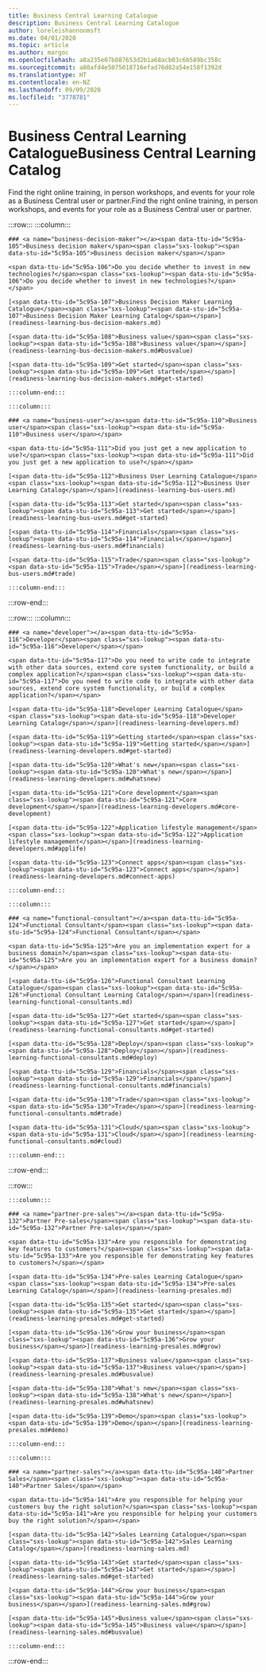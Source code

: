 ```yaml
---
title: Business Central Learning Catalogue
description: Business Central Learning Catalogue
author: loreleishannonmsft
ms.date: 04/01/2020
ms.topic: article
ms.author: margoc
ms.openlocfilehash: a8a235e07b887653d2b1a68acb03c6b589bc358c
ms.sourcegitcommit: a80afd4e5075018716efad76d82a54e158f1392d
ms.translationtype: HT
ms.contentlocale: en-NZ
ms.lasthandoff: 09/09/2020
ms.locfileid: "3778781"
---
```

# <a name="business-central-learning-catalog"></a><span data-ttu-id="5c95a-103">Business Central Learning Catalogue</span><span class="sxs-lookup"><span data-stu-id="5c95a-103">Business Central Learning Catalog</span></span>
<span data-ttu-id="5c95a-104">Find the right online training, in person workshops, and events for your role as a Business Central user or partner.</span><span class="sxs-lookup"><span data-stu-id="5c95a-104">Find the right online training, in person workshops, and events for your role as a Business Central user or partner.</span></span>

:::row:::
    :::column:::

    ### <a name="business-decision-maker"></a><span data-ttu-id="5c95a-105">Business decision maker</span><span class="sxs-lookup"><span data-stu-id="5c95a-105">Business decision maker</span></span>

    <span data-ttu-id="5c95a-106">Do you decide whether to invest in new technologies?</span><span class="sxs-lookup"><span data-stu-id="5c95a-106">Do you decide whether to invest in new technologies?</span></span> 

    [<span data-ttu-id="5c95a-107">Business Decision Maker Learning Catalogue</span><span class="sxs-lookup"><span data-stu-id="5c95a-107">Business Decision Maker Learning Catalog</span></span>](readiness-learning-bus-decision-makers.md)

    [<span data-ttu-id="5c95a-108">Business value</span><span class="sxs-lookup"><span data-stu-id="5c95a-108">Business value</span></span>](readiness-learning-bus-decision-makers.md#busvalue)

    [<span data-ttu-id="5c95a-109">Get started</span><span class="sxs-lookup"><span data-stu-id="5c95a-109">Get started</span></span>](readiness-learning-bus-decision-makers.md#get-started)

    :::column-end:::

    :::column:::

    ### <a name="business-user"></a><span data-ttu-id="5c95a-110">Business user</span><span class="sxs-lookup"><span data-stu-id="5c95a-110">Business user</span></span>

    <span data-ttu-id="5c95a-111">Did you just get a new application to use?</span><span class="sxs-lookup"><span data-stu-id="5c95a-111">Did you just get a new application to use?</span></span> 

    [<span data-ttu-id="5c95a-112">Business User Learning Catalogue</span><span class="sxs-lookup"><span data-stu-id="5c95a-112">Business User Learning Catalog</span></span>](readiness-learning-bus-users.md)

    [<span data-ttu-id="5c95a-113">Get started</span><span class="sxs-lookup"><span data-stu-id="5c95a-113">Get started</span></span>](readiness-learning-bus-users.md#get-started)

    [<span data-ttu-id="5c95a-114">Financials</span><span class="sxs-lookup"><span data-stu-id="5c95a-114">Financials</span></span>](readiness-learning-bus-users.md#financials)

    [<span data-ttu-id="5c95a-115">Trade</span><span class="sxs-lookup"><span data-stu-id="5c95a-115">Trade</span></span>](readiness-learning-bus-users.md#trade)

    :::column-end:::

:::row-end:::

:::row:::
    :::column:::

    ### <a name="developer"></a><span data-ttu-id="5c95a-116">Developer</span><span class="sxs-lookup"><span data-stu-id="5c95a-116">Developer</span></span>

    <span data-ttu-id="5c95a-117">Do you need to write code to integrate with other data sources, extend core system functionality, or build a complex application?</span><span class="sxs-lookup"><span data-stu-id="5c95a-117">Do you need to write code to integrate with other data sources, extend core system functionality, or build a complex application?</span></span>

    [<span data-ttu-id="5c95a-118">Developer Learning Catalogue</span><span class="sxs-lookup"><span data-stu-id="5c95a-118">Developer Learning Catalog</span></span>](readiness-learning-developers.md)

    [<span data-ttu-id="5c95a-119">Getting started</span><span class="sxs-lookup"><span data-stu-id="5c95a-119">Getting started</span></span>](readiness-learning-developers.md#get-started)

    [<span data-ttu-id="5c95a-120">What's new</span><span class="sxs-lookup"><span data-stu-id="5c95a-120">What's new</span></span>](readiness-learning-developers.md#whatsnew)

    [<span data-ttu-id="5c95a-121">Core development</span><span class="sxs-lookup"><span data-stu-id="5c95a-121">Core development</span></span>](readiness-learning-developers.md#core-development)

    [<span data-ttu-id="5c95a-122">Application lifestyle management</span><span class="sxs-lookup"><span data-stu-id="5c95a-122">Application lifestyle management</span></span>](readiness-learning-developers.md#applife)

    [<span data-ttu-id="5c95a-123">Connect apps</span><span class="sxs-lookup"><span data-stu-id="5c95a-123">Connect apps</span></span>](readiness-learning-developers.md#connect-apps)

    :::column-end:::

    :::column:::

    ### <a name="functional-consultant"></a><span data-ttu-id="5c95a-124">Functional Consultant</span><span class="sxs-lookup"><span data-stu-id="5c95a-124">Functional Consultant</span></span>
    
    <span data-ttu-id="5c95a-125">Are you an implementation expert for a business domain?</span><span class="sxs-lookup"><span data-stu-id="5c95a-125">Are you an implementation expert for a business domain?</span></span> 

    [<span data-ttu-id="5c95a-126">Functional Consultant Learning Catalogue</span><span class="sxs-lookup"><span data-stu-id="5c95a-126">Functional Consultant Learning Catalog</span></span>](readiness-learning-functional-consultants.md)

    [<span data-ttu-id="5c95a-127">Get started</span><span class="sxs-lookup"><span data-stu-id="5c95a-127">Get started</span></span>](readiness-learning-functional-consultants.md#get-started)

    [<span data-ttu-id="5c95a-128">Deploy</span><span class="sxs-lookup"><span data-stu-id="5c95a-128">Deploy</span></span>](readiness-learning-functional-consultants.md#deploy)

    [<span data-ttu-id="5c95a-129">Financials</span><span class="sxs-lookup"><span data-stu-id="5c95a-129">Financials</span></span>](readiness-learning-functional-consultants.md#financials)

    [<span data-ttu-id="5c95a-130">Trade</span><span class="sxs-lookup"><span data-stu-id="5c95a-130">Trade</span></span>](readiness-learning-functional-consultants.md#trade)

    [<span data-ttu-id="5c95a-131">Cloud</span><span class="sxs-lookup"><span data-stu-id="5c95a-131">Cloud</span></span>](readiness-learning-functional-consultants.md#cloud)

    :::column-end:::

:::row-end:::

:::row:::

    :::column:::

    ### <a name="partner-pre-sales"></a><span data-ttu-id="5c95a-132">Partner Pre-sales</span><span class="sxs-lookup"><span data-stu-id="5c95a-132">Partner Pre-sales</span></span>

    <span data-ttu-id="5c95a-133">Are you responsible for demonstrating key features to customers?</span><span class="sxs-lookup"><span data-stu-id="5c95a-133">Are you responsible for demonstrating key features to customers?</span></span> 

    [<span data-ttu-id="5c95a-134">Pre-sales Learning Catalogue</span><span class="sxs-lookup"><span data-stu-id="5c95a-134">Pre-sales Learning Catalog</span></span>](readiness-learning-presales.md)

    [<span data-ttu-id="5c95a-135">Get started</span><span class="sxs-lookup"><span data-stu-id="5c95a-135">Get started</span></span>](readiness-learning-presales.md#get-started)

    [<span data-ttu-id="5c95a-136">Grow your business</span><span class="sxs-lookup"><span data-stu-id="5c95a-136">Grow your business</span></span>](readiness-learning-presales.md#grow)

    [<span data-ttu-id="5c95a-137">Business value</span><span class="sxs-lookup"><span data-stu-id="5c95a-137">Business value</span></span>](readiness-learning-presales.md#busvalue)

    [<span data-ttu-id="5c95a-138">What's new</span><span class="sxs-lookup"><span data-stu-id="5c95a-138">What's new</span></span>](readiness-learning-presales.md#whatsnew)

    [<span data-ttu-id="5c95a-139">Demo</span><span class="sxs-lookup"><span data-stu-id="5c95a-139">Demo</span></span>](readiness-learning-presales.md#demo)

    :::column-end:::

    :::column:::

    ### <a name="partner-sales"></a><span data-ttu-id="5c95a-140">Partner Sales</span><span class="sxs-lookup"><span data-stu-id="5c95a-140">Partner Sales</span></span>

    <span data-ttu-id="5c95a-141">Are you responsible for helping your customers buy the right solution?</span><span class="sxs-lookup"><span data-stu-id="5c95a-141">Are you responsible for helping your customers buy the right solution?</span></span> 

    [<span data-ttu-id="5c95a-142">Sales Learning Catalogue</span><span class="sxs-lookup"><span data-stu-id="5c95a-142">Sales Learning Catalog</span></span>](readiness-learning-sales.md)

    [<span data-ttu-id="5c95a-143">Get started</span><span class="sxs-lookup"><span data-stu-id="5c95a-143">Get started</span></span>](readiness-learning-sales.md#get-started)

    [<span data-ttu-id="5c95a-144">Grow your business</span><span class="sxs-lookup"><span data-stu-id="5c95a-144">Grow your business</span></span>](readiness-learning-sales.md#grow)

    [<span data-ttu-id="5c95a-145">Business value</span><span class="sxs-lookup"><span data-stu-id="5c95a-145">Business value</span></span>](readiness-learning-sales.md#busvalue)

    :::column-end:::

:::row-end:::
